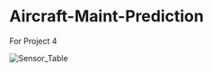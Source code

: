 # Aircraft-Maint-Prediction
For Project 4

![Sensor_Table](https://github.com/maparisio/Aircraft-Maint-Prediction/assets/152572519/86835290-e226-467d-bbd2-46887fd95e54)
